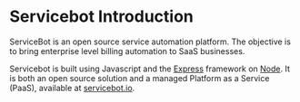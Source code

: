 # Servicebot Introduction

ServiceBot is an open source service automation platform. The objective is to bring enterprise level billing automation to SaaS businesses.

Servicebot is built using Javascript and the [Express](https://expressjs.com/) framework on [Node](https://nodejs.org). It is both an open source solution and a managed Platform as a Service (PaaS), available at [servicebot.io](http://servicebot.io/).

